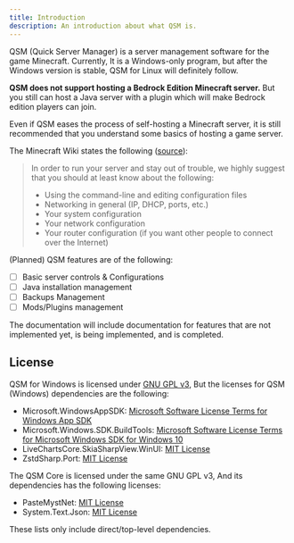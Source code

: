 ```yaml
---
title: Introduction
description: An introduction about what QSM is.
---
```


QSM (Quick Server Manager) is a server management software
for the game Minecraft. Currently, It is a Windows-only
program, but after the Windows version is stable,
QSM for Linux will definitely follow.

**QSM does not support hosting a Bedrock Edition Minecraft
server.** But you still can host a Java server with a plugin
which will make Bedrock edition players can join.

Even if QSM eases the process of self-hosting a Minecraft
server, it is still recommended that you understand some basics
of hosting a game server.

The Minecraft Wiki states the following ([source](https://minecraft.wiki/w/Tutorials/Setting_up_a_server#Warning)):

> In order to run your server and stay out of trouble, we highly suggest that you should at least know about the following:
> - Using the command-line and editing configuration files
> - Networking in general (IP, DHCP, ports, etc.)
> - Your system configuration
> - Your network configuration
> - Your router configuration (if you want other people to connect over the Internet)

(Planned) QSM features are of the following:
- [ ] Basic server controls & Configurations
- [ ] Java installation management
- [ ] Backups Management
- [ ] Mods/Plugins management

The documentation will include documentation for features
that are not implemented yet, is being implemented, and is
completed.

## License
QSM for Windows is licensed under [GNU GPL v3](https://github.com/lines-of-codes/WinQSM/blob/master/LICENSE),
But the licenses for QSM (Windows) dependencies are the
following:

- Microsoft.WindowsAppSDK: [Microsoft Software License Terms for Windows App SDK](https://www.nuget.org/packages/Microsoft.WindowsAppSDK/1.5.240802000/license)
- Microsoft.Windows.SDK.BuildTools: [Microsoft Software License Terms for Microsoft Windows SDK for Windows 10](https://aka.ms/WinSDKLicenseURL)
- LiveChartsCore.SkiaSharpView.WinUI: [MIT License](https://github.com/beto-rodriguez/LiveCharts2/blob/master/LICENSE)
- ZstdSharp.Port: [MIT License](https://github.com/oleg-st/ZstdSharp/blob/master/LICENSE)

The QSM Core is licensed under the same GNU GPL v3,
And its dependencies has the following licenses:

- PasteMystNet: [MIT License](https://github.com/dentolos19/PasteMystNet/blob/main/LICENSE)
- System.Text.Json: [MIT License](https://licenses.nuget.org/MIT)

These lists only include direct/top-level dependencies.
